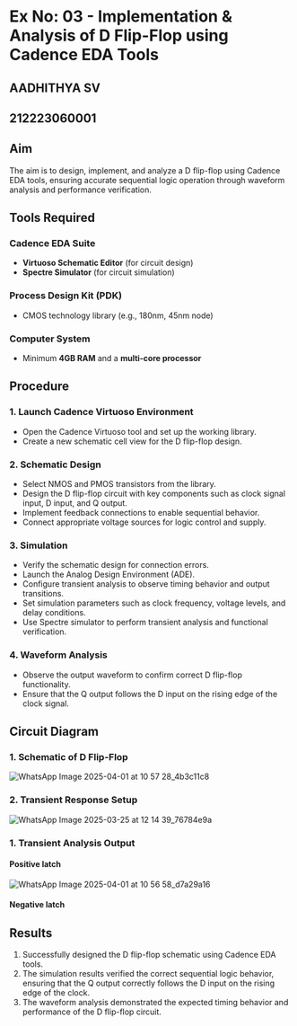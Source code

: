 # Ex No: 03 - Implementation & Analysis of D Flip-Flop using Cadence EDA Tools
## AADHITHYA SV
## 212223060001

## Aim
The aim is to design, implement, and analyze a D flip-flop using Cadence EDA tools, ensuring accurate sequential logic operation through waveform analysis and performance verification.

## Tools Required

### Cadence EDA Suite
- **Virtuoso Schematic Editor** (for circuit design)
- **Spectre Simulator** (for circuit simulation)

### Process Design Kit (PDK)
- CMOS technology library (e.g., 180nm, 45nm node)

### Computer System
- Minimum **4GB RAM** and a **multi-core processor**

## Procedure

### 1. Launch Cadence Virtuoso Environment
- Open the Cadence Virtuoso tool and set up the working library.
- Create a new schematic cell view for the D flip-flop design.

### 2. Schematic Design
- Select NMOS and PMOS transistors from the library.
- Design the D flip-flop circuit with key components such as clock signal input, D input, and Q output.
- Implement feedback connections to enable sequential behavior.
- Connect appropriate voltage sources for logic control and supply.

### 3. Simulation
- Verify the schematic design for connection errors.
- Launch the Analog Design Environment (ADE).
- Configure transient analysis to observe timing behavior and output transitions.
- Set simulation parameters such as clock frequency, voltage levels, and delay conditions.
- Use Spectre simulator to perform transient analysis and functional verification.

### 4. Waveform Analysis
- Observe the output waveform to confirm correct D flip-flop functionality.
- Ensure that the Q output follows the D input on the rising edge of the clock signal.

## Circuit Diagram

### 1. Schematic of D Flip-Flop
![WhatsApp Image 2025-04-01 at 10 57 28_4b3c11c8](https://github.com/user-attachments/assets/8013c2fe-b34d-48f1-ac13-054e7ba12990)



### 2. Transient Response Setup

![WhatsApp Image 2025-03-25 at 12 14 39_76784e9a](https://github.com/user-attachments/assets/c2681157-9c92-446f-aae9-58717511ebc8)

### 1. Transient Analysis Output
#### Positive latch
![WhatsApp Image 2025-04-01 at 10 56 58_d7a29a16](https://github.com/user-attachments/assets/5e718625-0ca3-45ea-b641-ae1477103c6a)

#### Negative latch


## Results
1. Successfully designed the D flip-flop schematic using Cadence EDA tools.
2. The simulation results verified the correct sequential logic behavior, ensuring that the Q output correctly follows the D input on the rising edge of the clock.
3. The waveform analysis demonstrated the expected timing behavior and performance of the D flip-flop circuit.
